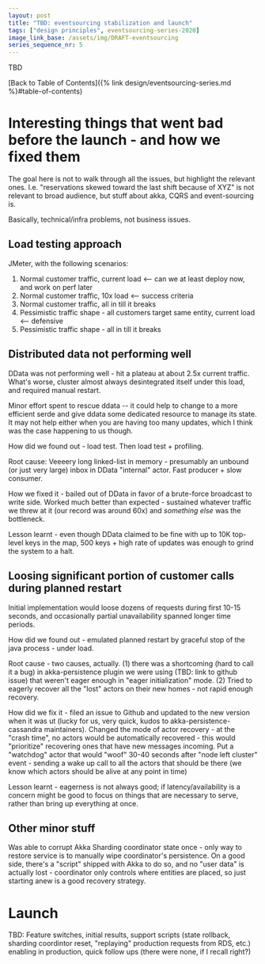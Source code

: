 ```yaml
---
layout: post
title: "TBD: eventsourcing stabilization and launch"
tags: ["design principles", eventsourcing-series-2020]
image_link_base: /assets/img/DRAFT-eventsourcing
series_sequence_nr: 5
---
```


TBD

[Back to Table of Contents]({% link design/eventsourcing-series.md %}#table-of-contents)

# Interesting things that went bad before the launch - and how we fixed them

The goal here is not to walk through all the issues, but highlight the relevant ones. I.e. "reservations skewed toward
the last shift because of XYZ" is not relevant to broad audience, but stuff about akka, CQRS and event-sourcing is.

Basically, technical/infra problems, not business issues.

## Load testing approach

JMeter, with the following scenarios:
1. Normal customer traffic, current load <-- can we at least deploy now, and work on perf later
2. Normal customer traffic, 10x load <-- success criteria
3. Normal customer traffic, all in till it breaks
4. Pessimistic traffic shape - all customers target same entity, current load <-- defensive
5. Pessimistic traffic shape - all in till it breaks

## Distributed data not performing well

DData was not performing well - hit a plateau at about 2.5x current traffic. What's worse, cluster almost always 
desintegrated itself under this load, and required manual restart.

Minor effort spent to rescue ddata -- it could help to change to a more efficient serde and give ddata some
dedicated resource to manage its state. It may not help either when you are having too many updates, which I think
was the case happening to us though.

How did we found out - load test. Then load test + profiling. 

Root cause: Veeeery long linked-list in memory - presumably an unbound (or just very large) inbox in DData "internal" 
actor. Fast producer + slow consumer.

How we fixed it - bailed out of DData in favor of a brute-force broadcast to write side. Worked much better than 
expected - sustained whatever traffic we threw at it (our record was around 60x) and _something else_ was the 
bottleneck.


Lesson learnt - even though DData claimed to be fine with up to 10K top-level keys in the map, 500 keys + high rate of
updates was enough to grind the system to a halt.

## Loosing significant portion of customer calls during planned restart

Initial implementation would loose dozens of requests during first 10-15 seconds, and occasionally partial 
unavailability spanned longer time periods.

How did we found out - emulated planned restart by graceful stop of the java process - under load. 

Root cause - two causes, actually. (1) there was a shortcoming (hard to call it a bug) in akka-persistence plugin we 
were using (TBD: link to github issue) that weren't eager enough in "eager initialization" mode. (2) Tried to eagerly 
recover all the "lost" actors on their new homes - not rapid enough recovery.

How did we fix it - filed an issue to Github and updated to the new version when it was ut (lucky for us, very quick, 
kudos to akka-persistence-cassandra maintainers). Changed the mode of actor recovery - at the "crash time", 
no actors would be automatically recovered - this would "prioritize" recovering ones that have new messages incoming.
Put a "watchdog" actor that would "woof" 30-40 seconds after "node left cluster" event - sending a wake up call to all
the actors that should be there (we know which actors should be alive at any point in time)

Lesson learnt - eagerness is not always good; if latency/availability is a concern might be good to focus on things
that are necessary to serve, rather than bring up everything at once.

## Other minor stuff

Was able to corrupt Akka Sharding coordinator state once - only way to restore service is to manually wipe coordinator's
persistence. On a good side, there's a "script" shipped with Akka to do so, and no "user data" is actually lost - 
coordinator only controls where entities are placed, so just starting anew is a good recovery strategy.

# Launch

TBD: Feature switches, initial results, support scripts (state rollback, sharding coordintor reset, "replaying" 
production requests from RDS, etc.)
enabling in production, quick follow ups (there were none, if I recall right?)